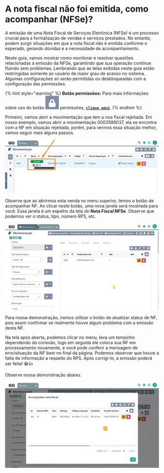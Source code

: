 # A nota fiscal não foi emitida, como acompanhar (NFSe)?

A emissão de uma Nota Fiscal de Serviços Eletrônica (NFSe) é um processo crucial para a formalização de vendas e serviços prestados. No entanto, podem surgir situações em que a nota fiscal não é emitida conforme o esperado, gerando dúvidas e a necessidade de acompanhamento. 

Neste guia, vamos mostrar como monitorar e resolver questões relacionadas à emissão da NFSe, garantindo que sua operação continue fluindo sem problemas. Lembrando que as telas exibidas neste guia estão restringidas somente ao usuário de maior grau de acesso no sistema. Algumas configurações só serão permitidas ou desbloqueadas com a configuração das permissões.

{% hint style="warning" %}
**Botão permissões:** Para mais informações sobre uso do botão <img src="/erp-v2/assets/icon_cadeado.png" alt="" data-size="line"> permissões, [**`clique aqui`**](/erp-v2/funcionalidades/produtos_servicos/produtos.md).
{% endhint %}

Primeiro, vamos abrir a movimentação que tem a noa fiscal rejeitada. Em nosso exemplo, vamos abrir a movimentação 0003586037, ela se encontra com a NF em situação rejeitada, porém, para vermos essa situação melhor, vamos seguir mais alguns passos.

![](/erp-v2/assets/guia_utilizacao/guia_utilizacao_status_nf_nao_emitida_tela_vendas_status.png)

Observe que ao abrirmos esta venda no menu superior, temos o botão de acompanhar NF. Ao clicar neste botão, uma nova janela será mostrada para você. Essa janela é um espelho da tela de **Nota Fiscal NFSe**. Observe que podemos ver o status, tipo, número RPS, etc.

![](/erp-v2/assets/guia_utilizacao/guia_utilizacao_status_nf_nao_emitida_tela_vendas_btn_acompanhar_nf.gif)

Para nossa demonstração, iremos utilizar o botão de atualizar status de NF, pois assim confirmar se realmente houve algum problema com a emissão desta NF.

Na tela após aberta, podemos clicar no menu, leva um tempinho dependendo da conexão, logo em seguida ele coloca sua NF em processamento novamente, e você pode conferir a mensagem de erro/situação da NF bem no final da página. Podemos observar que houve a falta de informação a respeito do RPS. Após corrigi-lo, a emissão poderá ser feita! 😁👍

 Observe nossa demonstração abaixo.

![](/erp-v2/assets/guia_utilizacao/guia_utilizacao_status_nf_nao_emitida_tela_vendas_btn_acompanhar_nf_btn_atualizar_nf.gif)